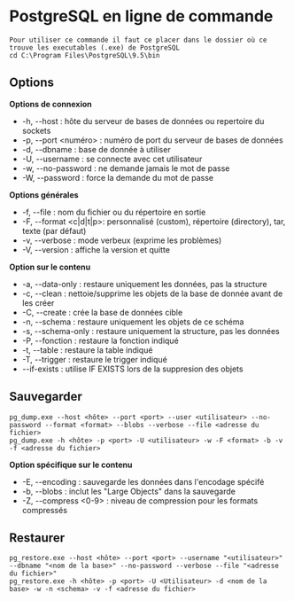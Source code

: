 # PostgreSQL en ligne de commande
    Pour utiliser ce commande il faut ce placer dans le dossier où ce trouve les executables (.exe) de PostgreSQL
    cd C:\Program Files\PostgreSQL\9.5\bin

## Options
__Options de connexion__
* -h, --host <nom>      : hôte du serveur de bases de données ou repertoire du sockets
* -p, --port <numéro>   : numéro de port du serveur de bases de données
* -d, --dbname <nom>    : base de donnée à utiliser
* -U, --username <nom>  : se connecte avec cet utilisateur
* -w, --no-password     : ne demande jamais le mot de passe
* -W, --password        : force la demande du mot de passe

__Options générales__
* -f, --file <nom>      : nom du fichier ou du répertoire en sortie
* -F, --format <c|d|t|p>: personnalisé (custom), répertoire (directory), tar, texte (par défaut)
* -v, --verbose         : mode verbeux (exprime les problèmes)
* -V, --version         : affiche la version et quitte

__Option sur le contenu__
* -a, --data-only       : restaure uniquement les données, pas la structure
* -c, --clean           : nettoie/supprime les objets de la base de donnée avant de les créer
* -C, --create          : crée la base de données cible
* -n, --schema <nom>    : restaure uniquement les objets de ce schéma
* -s, --schema-only     : restaure uniquement la structure, pas les données
* -P, --fonction <nom>  : restaure la fonction indiqué
* -t, --table <nom>     : restaure la table indiqué
* -T, --trigger <nom>   : restaure le trigger indiqué
* --if-exists           : utilise IF EXISTS lors de la suppresion des objets

## Sauvegarder
    pg_dump.exe --host <hôte> --port <port> --user <utilisateur> --no-password --format <format> --blobs --verbose --file <adresse du fichier>
    pg_dump.exe -h <hôte> -p <port> -U <utilisateur> -w -F <format> -b -v -f <adresse du fichier>

__Option spécifique sur le contenu__
* -E, --encoding <nom>  : sauvegarde les données dans l'encodage spécifé
* -b, --blobs           : inclut les "Large Objects" dans la sauvegarde
* -Z, --compress <0-9>  : niveau de compression pour les formats compressés

## Restaurer
    pg_restore.exe --host <hôte> --port <port> --username "<utilisateur>" --dbname "<nom de la base>" --no-password --verbose --file "<adresse du fichier>"
    pg_restore.exe -h <hôte> -p <port> -U <Utilisateur> -d <nom de la base> -w -n <schema> -v -f <adresse du fichier>
